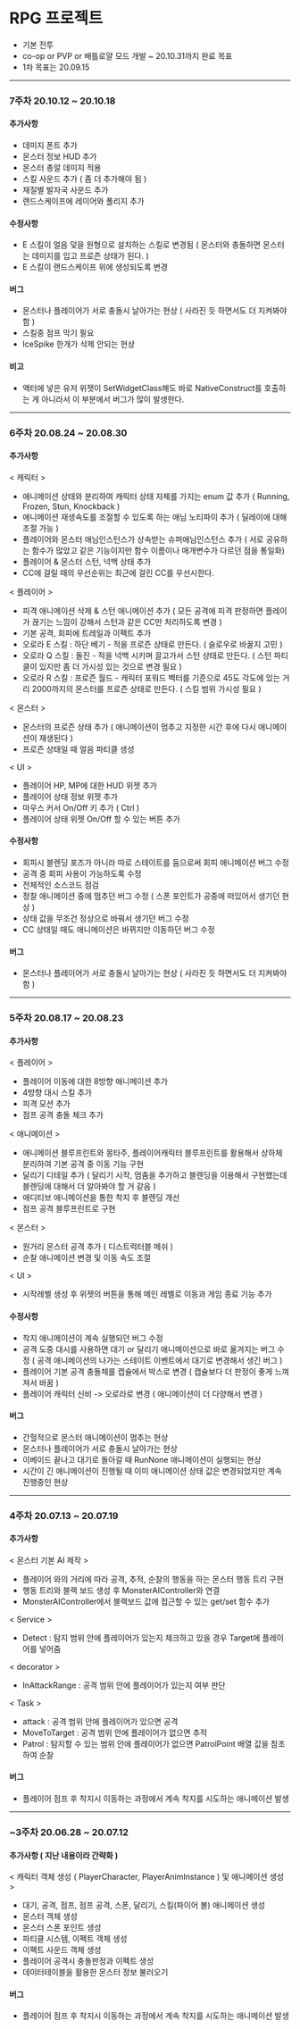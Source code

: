# RPG 프로젝트

- 기본 전투
- co-op or PVP or 배틀로얄 모드 개발
~ 20.10.31까지 완료 목표
- 1차 목표는 20.09.15

<hr/>

### 7주차 20.10.12 ~ 20.10.18

#### 추가사항
- 데미지 폰트 추가
- 몬스터 정보 HUD 추가
- 몬스터 총알 데미지 적용
- 스킬 사운드 추가 ( 좀 더 추가해야 됨 )
- 재질별 발자국 사운드 추가
- 랜드스케이프에 레이어와 폴리지 추가

#### 수정사항
- E 스킬이 얼음 덫을 원형으로 설치하는 스킬로 변경됨 ( 몬스터와 충돌하면 몬스터는 데미지를 입고 프로즌 상태가 된다. )
- E 스킬이 랜드스케이프 위에 생성되도록 변경

#### 버그
- 몬스터나 플레이어가 서로 충돌시 날아가는 현상 ( 사라진 듯 하면서도 더 지켜봐야 함 )
- 스킬중 점프 막기 필요
- IceSpike 한개가 삭제 안되는 현상


#### 비고
- 액터에 넣은 유저 위젯이 SetWidgetClass해도 바로 NativeConstruct를 호출하는 게 아니라서 이 부분에서 버그가 많이 발생한다.

<hr/>

### 6주차 20.08.24 ~ 20.08.30

#### 추가사항
< 캐릭터 > 
- 애니메이션 상태와 분리하여 캐릭터 상태 자체를 가지는 enum 값 추가 ( Running, Frozen, Stun, Knockback )
- 애니메이션 재생속도를 조절할 수 있도록 하는 애님 노티파이 추가 ( 딜레이에 대해 조절 가능 )
- 플레이어와 몬스터 애님인스턴스가 상속받는 슈퍼애님인스턴스 추가 ( 서로 공유하는 함수가 많았고 같은 기능이지만 함수 이름이나 매개변수가 다르던 점을
통일화)
- 플레이어 & 몬스터 스턴, 넉백 상태 추가
- CC에 걸릴 때의 우선순위는 최근에 걸린 CC를 우선시한다.

< 플레이어 >
- 피격 애니메이션 삭제 & 스턴 애니메이션 추가 ( 모든 공격에 피격 판정하면 플레이가 끊기는 느낌이 강해서 스턴과 같은 CC만 처리하도록 변경 )
- 기본 공격, 회피에 트레일과 이펙트 추가
- 오로라 E 스킬 : 하단 베기 - 적을 프로즌 상태로 만든다. ( 슬로우로 바꿀지 고민 )
- 오로라 Q 스킬 : 돌진 - 적을 넉백 시키며 끌고가서 스턴 상태로 만든다. ( 스턴 파티클이 있지만 좀 더 가시성 있는 것으로 변경 필요 )
- 오로라 R 스킬 : 프로즌 월드 - 캐릭터 포워드 벡터를 기준으로 45도 각도에 있는 거리 2000까지의 몬스터를 프로즌 상태로 만든다. ( 스킬 범위 가시성 필요 )

< 몬스터 >
- 몬스터의 프로즌 상태 추가 ( 애니메이션이 멈추고 지정한 시간 후에 다시 애니메이션이 재생된다 )
- 프로즌 상태일 때 얼음 파티클 생성

< UI >
- 플레이어 HP, MP에 대한 HUD 위젯 추가
- 플레이어 상태 정보 위젯 추가
- 마우스 커서 On/Off 키 추가 ( Ctrl )
- 플레이어 상태 위젯 On/Off 할 수 있는 버튼 추가

#### 수정사항
- 회피시 블렌딩 포즈가 아니라 따로 스테이트를 둠으로써 회피 애니메이션 버그 수정
- 공격 중 회피 사용이 가능하도록 수정
- 전체적인 소스코드 점검
- 정찰 애니메이션 중에 멈추던 버그 수정 ( 스폰 포인트가 공중에 떠있어서 생기던 현상 )
- 상태 값을 무조건 정상으로 바꿔서 생기던 버그 수정
- CC 상태일 때도 애니메이션은 바뀌지만 이동하던 버그 수정

#### 버그
- 몬스터나 플레이어가 서로 충돌시 날아가는 현상 ( 사라진 듯 하면서도 더 지켜봐야 함 )

<hr/>

### 5주차 20.08.17 ~ 20.08.23

#### 추가사항
< 플레이어 >
- 플레이어 이동에 대한 8방향 애니메이션 추가
- 4방향 대시 스킬 추가
- 피격 모션 추가
- 점프 공격 충돌 체크 추가

< 애니메이션 >
- 애니메이션 블루프린트와 몽타주, 플레이어캐릭터 블루프린트를 활용해서 상하체 분리하여 기본 공격 중 이동 기능 구현
- 달리기 디테일 추가 ( 달리기 시작, 멈춤을 추가하고 블렌딩을 이용해서 구현했는데 블렌딩에 대해서 더 알아봐야 할 거 같음 )
- 애디티브 애니메이션을 통한 착지 후 블렌딩 개선
- 점프 공격 블루프린트로 구현

< 몬스터 >
- 원거리 몬스터 공격 추가 ( 디스트럭터블 메쉬 )
- 순찰 애니메이션 변경 및 이동 속도 조절

< UI >
- 시작레벨 생성 후 위젯의 버튼을 통해 메인 레벨로 이동과 게임 종료 기능 추가

#### 수정사항
- 착지 애니메이션이 계속 실행되던 버그 수정
- 공격 도중 대시를 사용하면 대기 or 달리기 애니메이션으로 바로 옮겨지는 버그 수정 ( 공격 애니메이션의 나가는 스테이트 이벤트에서 대기로 변경해서 생긴 버그 )
- 플레이어 기본 공격 충돌체를 캡슐에서 박스로 변경 ( 캡슐보다 더 판정이 좋게 느껴져서 바꿈 )
- 플레이어 캐릭터 신비 -> 오로라로 변경 ( 애니메이션이 더 다양해서 변경 )

#### 버그
- 간헐적으로 몬스터 애니메이션이 멈추는 현상
- 몬스터나 플레이어가 서로 충돌시 날아가는 현상
- 이베이드 끝나고 대기로 돌아갈 때 RunNone 애니메이션이 실행되는 현상
- 시간이 긴 애니메이션이 진행될 때 이미 애니메이션 상태 값은 변경되었지만 계속 진행중인 현상

<hr/>

### 4주차 20.07.13 ~ 20.07.19

#### 추가사항
< 몬스터 기본 AI 제작 >

- 플레이어 와의 거리에 따라 공격, 추적, 순찰의 행동을 하는 몬스터 행동 트리 구현
- 행동 트리와 블랙 보드 생성 후 MonsterAIController와 연결
- MonsterAIController에서 블랙보드 값에 접근할 수 있는 get/set 함수 추가

< Service >
- Detect : 탐지 범위 안에 플레이어가 있는지 체크하고 있을 경우 Target에 플레이어를 넣어줌

< decorator >
- InAttackRange : 공격 범위 안에 플레이어가 있는지 여부 판단

< Task >
- attack : 공격 범위 안에 플레이어가 있으면 공격
- MoveToTarget : 공격 범위 안에 플레이어가 없으면 추적
- Patrol : 탐지할 수 있는 범위 안에 플레이어가 없으면 PatrolPoint 배열 값을 참조하여 순찰


#### 버그
- 플레이어 점프 후 착지시 이동하는 과정에서 계속 착지를 시도하는 애니메이션 발생

<hr/>

### ~3주차 20.06.28 ~ 20.07.12

#### 추가사항 ( 지난 내용이라 간략화 )
< 캐릭터 객체 생성 ( PlayerCharacter, PlayerAnimInstance ) 및 애니메이션 생성 >
- 대기, 공격, 점프, 점프 공격, 스폰, 달리기, 스킬(파이어 볼) 애니메이션 생성
- 몬스터 객체 생성
- 몬스터 스폰 포인트 생성
- 파티클 시스템, 이펙트 객체 생성
- 이펙트 사운드 객체 생성
- 플레이어 공격시 충돌판정과 이펙트 생성
- 데이터테이블을 활용한 몬스터 정보 불러오기

#### 버그
- 플레이어 점프 후 착지시 이동하는 과정에서 계속 착지를 시도하는 애니메이션 발생
